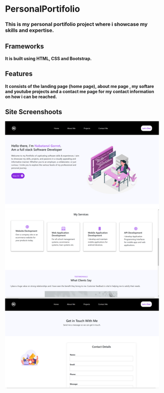 # PersonalPortifolio
### This is my personal portifolio project where i showcase my skills and expertise.
## Frameworks
#### It is built using HTML, CSS and Bootstrap. 
## Features
#### It consists of the landing page (home page), about me page , my softare and youtube  projects and a contact me page for my contact information on how i can be reached.
## Site Screenshoots
![Alt Text](https://raw.githubusercontent.com/gorretgolden/PersonalPortifolio/master/images/portifolio1.png)
![Alt Text](https://github.com/gorretgolden/PersonalPortifolio/blob/master/images/portifolio2.png?raw=true)
![Alt Text](https://github.com/gorretgolden/PersonalPortifolio/blob/master/images/portifolio3.png?raw=true)

